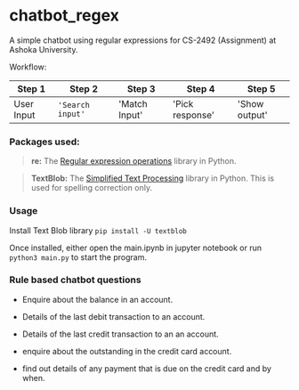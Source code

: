 # chatbot_regex
A simple chatbot using regular expressions for CS-2492 (Assignment) at Ashoka University.

Workflow:

|  Step 1  |Step 2          |Step 3               |Step 4           | Step 5
|----------|----------------|---------------------|-----------------|--------------
|User Input|`'Search input'`|'Match Input'        | 'Pick response' | 'Show output'


### Packages used:

> **re:** The  [Regular expression operations](https://docs.python.org/3/library/re.html) library in Python.

> **TextBlob:** The [Simplified Text Processing](https://textblob.readthedocs.io/en/dev/) library in Python. This is used for spelling correction only.

### Usage 

Install Text Blob library
``` pip install -U textblob ```

Once installed, either open the main.ipynb in jupyter notebook or run ``` python3 main.py ``` to start the program.

### Rule based chatbot questions

- Enquire about the balance in an account.

- Details of the last debit transaction to an account.

- Details of the last credit transaction to an an account.

- enquire about the outstanding in the credit card account.

- find out details of any payment that is due on the credit card and by when.




